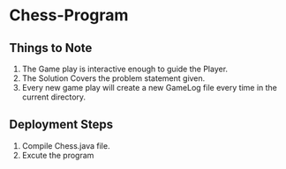 # Chess-Program
Things to Note
-----------------------------------------------------------
1. The Game play is interactive enough to guide the Player.
2. The Solution Covers the problem statement given.
3. Every new game play will create a new GameLog file every time in the current directory.

Deployment Steps
-----------------------------------------------------------
1. Compile Chess.java file.
2. Excute the program
